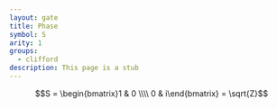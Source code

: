 ```yaml
---
layout: gate
title: Phase
symbol: S
arity: 1
groups:
  - clifford
description: This page is a stub
---
```

$$S = \begin{bmatrix}1 & 0 \\\\ 0 & i\end{bmatrix} = \sqrt{Z}$$